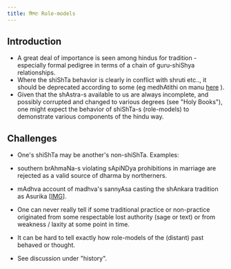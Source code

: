 ```yaml
---
title: शिष्टः Role-models
---
```



Introduction
------------

*   A great deal of importance is seen among hindus for tradition - especially formal pedigree in terms of a chain of guru-shiShya relationships.
*   Where the shiShTa behavior is clearly in conflict with shruti etc.., it should be deprecated according to some (eg medhAtithi on manu [here](https://www.wisdomlib.org/hinduism/book/manusmriti-with-the-commentary-of-medhatithi/d/doc200283.html) ).
*   Given that the shAstra-s available to us are always incomplete, and possibly corrupted and changed to various degrees (see "Holy Books"), one might expect the behavior of shiShTa-s (role-models) to demonstrate various components of the hindu way.

Challenges
----------

*   One's shiShTa may be another's non-shiShTa. Examples:

  *   southern brAhmaNa-s violating sApiNDya prohibitions in marriage are rejected as a valid source of dharma by northerners.
  *   mAdhva account of madhva's sannyAsa casting the shAnkara tradition as Asurika \[[IMG](http://imgur.com/a/WG1Cv)\]. 

*   One can never really tell if some traditional practice or non-practice originated from some respectable lost authority (sage or text) or from weakness / laxity at some point in time.
*   It can be hard to tell exactly how role-models of the (distant) past behaved or thought.

  *   See discussion under "history".